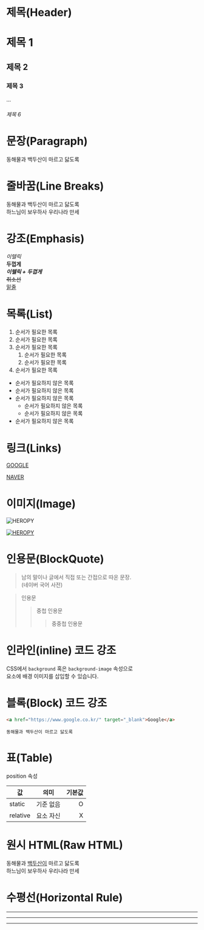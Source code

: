 # 제목(Header)

# 제목 1
## 제목 2
### 제목 3
...
###### 제목 6

# 문장(Paragraph)

동해물과 백두산이 마르고 닳도록

# 줄바꿈(Line Breaks)
<!-- 띄어쓰기 두번 or <br/>태그 -->

동해물과 백두산이 마르고 닳도록  
하느님이 보우하사 우리나라 만세

# 강조(Emphasis)

_이텔릭_  
**두껍게**  
**_이텔릭 + 두껍게_**  
~~취소선~~  
<u>밑줄</u>  

# 목록(List)

1. 순서가 필요한 목록
1. 순서가 필요한 목록
1. 순서가 필요한 목록
    1. 순서가 필요한 목록
    1. 순서가 필요한 목록
1. 순서가 필요한 목록

- 순서가 필요하지 않은 목록
- 순서가 필요하지 않은 목록
- 순서가 필요하지 않은 목록
    - 순서가 필요하지 않은 목록
    - 순서가 필요하지 않은 목록
- 순서가 필요하지 않은 목록

# 링크(Links)
<!-- target은 제공하지 않아서 원시태그 사용 -->
<!-- [이름](링크 "설명") -->

[GOOGLE](https://google.com)

[NAVER](https://naver.com "NAVER로 이동")

# 이미지(Image)
<!-- ![이름](링크) -->

![HEROPY](https://heropy.blog/css/images/logo.png)

[![HEROPY](https://heropy.blog/css/images/logo.png)](https://heropy.blog/)

# 인용문(BlockQuote)

> 남의 말이나 글에서 직접 또는 간접으로 따온 문장.  
> (네이버 국어 사전)

> 인용문
>>중첩 인용문
>>>중중첩 인용문

# 인라인(inline) 코드 강조

CSS에서 `background` 혹은 `background-image` 속성으로  
요소에 배경 이미지를 삽입할 수 있습니다.

# 블록(Block) 코드 강조

```html
<a href="https://www.google.co.kr/" target="_blank">Google</a>
```

```plaintext
동해물과 백두산이 마르고 닳도록
```

# 표(Table)

position 속성  

값 | 의미 | 기본값
--|:--:|--:
static | 기준 없음 | O
relative | 요소 자신 | X

# 원시 HTML(Raw HTML)

동해물과 <u>백두산이</u> 마르고 닳도록<br/>
하느님이 보우하사 우리나라 만세

# 수평선(Horizontal Rule)

---

***

___